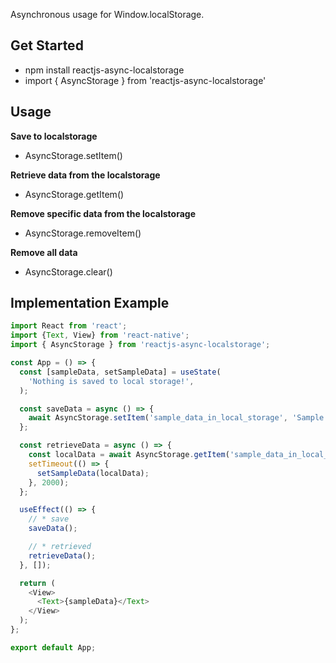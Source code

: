 Asynchronous usage for Window.localStorage.

## Get Started
- npm install reactjs-async-localstorage
- import { AsyncStorage } from 'reactjs-async-localstorage'

## Usage
**Save to localstorage**
- AsyncStorage.setItem()

**Retrieve data from the localstorage**
- AsyncStorage.getItem()

**Remove specific data from the localstorage**
- AsyncStorage.removeItem()

**Remove all data**
- AsyncStorage.clear()

## Implementation Example
```javascript
import React from 'react';
import {Text, View} from 'react-native';
import { AsyncStorage } from 'reactjs-async-localstorage';

const App = () => {
  const [sampleData, setSampleData] = useState(
    'Nothing is saved to local storage!',
  );

  const saveData = async () => {
    await AsyncStorage.setItem('sample_data_in_local_storage', 'Sample Data');
  };

  const retrieveData = async () => {
    const localData = await AsyncStorage.getItem('sample_data_in_local_storage');
    setTimeout(() => {
      setSampleData(localData);
    }, 2000);
  };

  useEffect(() => {
    // * save
    saveData();

    // * retrieved
    retrieveData();
  }, []);

  return (
    <View>
      <Text>{sampleData}</Text>
    </View>
  );
};

export default App;
